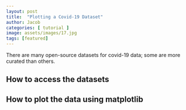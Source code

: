 ```yaml
---
layout: post
title:  "Plotting a Covid-19 Dataset"
author: Jacob
categories: [ tutorial ]
image: assets/images/17.jpg
tags: [featured]
---
```

There are many open-source datasets for covid-19 data; some are more curated than others.


## How to access the datasets


## How to plot the data using matplotlib
